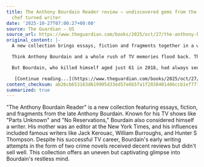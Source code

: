 ```yaml
---
title: The Anthony Bourdain Reader review – undiscovered gems from the charismatic
  chef turned writer
date: '2025-10-27T07:00:27+00:00'
source: The Guardian - US
source_url: https://www.theguardian.com/books/2025/oct/27/the-anthony-bourdain-reader-review-undiscovered-gems-from-the-charismatic-chef-turned-writer
original_content: |-
  A new collection brings essays, fiction and fragments together in a wild if uneven portrait of a restless mind

  Think Anthony Bourdain and a whole rush of TV memories flood back. There he is – in shows such as Parts Unknown and No Reservations – a gonzo gourmand trekking to backstreet nooks and favela hideouts in parts of the world where celebrity chefs fear to tread. In Beirut and Congo; savouring calamari and checking out graffiti in Tripoli; slurping rice noodles and necking bottles of cold beer with Barack Obama in Hanoi, Vietnam. One course follows another, evenings drift past midnight and he’s still chewing the fat with locals, hungry for stories – about drugs, dissidence, gristly local politics.

  But Bourdain, who killed himself aged just 61 in 2018, had always seen himself as a writer. His mother was an editor at the New York Times, and his youthful crushes were mostly beatniks and outlaws – Jack Kerouac, William Burroughs, Lester Bangs, Hunter S Thompson. (Orwell too – especially his account of a dishwasher’s life in Down and Out in Paris and London.) A college dropout, he later signed up for a writing workshop with famed editor Gordon Lish. His earliest bylines appeared in arty, downtown publications; two crime novels (Bone in the Throat, Gone Bamboo) got decent reviews but sold poorly.

   [Continue reading...](https://www.theguardian.com/books/2025/oct/27/the-anthony-bourdain-reader-review-undiscovered-gems-from-the-charismatic-chef-turned-writer)
content_checksum: ab26cb653163d619905d33ed57e6b5fa1f2038401486ccb1ef7774b0dece2119
summarized: true
---
```


"The Anthony Bourdain Reader" is a new collection featuring essays, fiction, and fragments from the late Anthony Bourdain. Known for his TV shows like "Parts Unknown" and "No Reservations," Bourdain also considered himself a writer. His mother was an editor at the New York Times, and his influences included famous writers like Jack Kerouac, William Burroughs, and Hunter S Thompson. Despite his successful TV career, Bourdain's early writing attempts in the form of two crime novels received decent reviews but didn't sell well. This collection offers an uneven but captivating glimpse into Bourdain's restless mind.